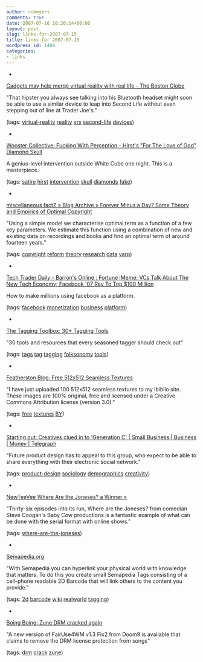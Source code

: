 ```yaml
---
author: robmyers
comments: true
date: 2007-07-16 10:20:14+00:00
layout: post
slug: links-for-2007-07-15
title: links for 2007-07-15
wordpress_id: 1408
categories:
- links
---
```


  

  *   


[Gadgets may help merge virtual reality with real life - The Boston Globe](http://www.boston.com/business/personaltech/articles/2007/07/09/gadgets_may_help_merge_virtual_reality_with_real_life/)

  


"That hipster you always see talking into his Bluetooth headset might soon be able to use a similar device to leap into Second Life without even stepping out of line at Trader Joe's."

  


(tags: [virtual-reality](http://del.icio.us/robmyers/virtual-reality) [reality](http://del.icio.us/robmyers/reality) [vrx](http://del.icio.us/robmyers/vrx) [second-life](http://del.icio.us/robmyers/second-life) [devices](http://del.icio.us/robmyers/devices))

  

  

  *   


[Wooster Collective: Fucking With Perception - Hirst's "For The Love of God" Diamond Skull](http://www.woostercollective.com/2007/07/fucking_with_perception_hirsts_for_the_l.html)

  


A genius-level intervention outside White Cube one night. This is a masterpiece.

  


(tags: [satire](http://del.icio.us/robmyers/satire) [hirst](http://del.icio.us/robmyers/hirst) [intervention](http://del.icio.us/robmyers/intervention) [skull](http://del.icio.us/robmyers/skull) [diamonds](http://del.icio.us/robmyers/diamonds) [fake](http://del.icio.us/robmyers/fake))

  

  

  *   


[miscellaneous factZ » Blog Archive » Forever Minus a Day? Some Theory and Empirics of Optimal Copyright](http://www.rufuspollock.org/archives/198)

  


"Using a simple model we characterise optimal term as a function of a few key parameters. We estimate this function using a combination of new and existing data on recordings and books and find an optimal term of around fourteen years."

  


(tags: [copyright](http://del.icio.us/robmyers/copyright) [reform](http://del.icio.us/robmyers/reform) [theory](http://del.icio.us/robmyers/theory) [research](http://del.icio.us/robmyers/research) [data](http://del.icio.us/robmyers/data) [yarp](http://del.icio.us/robmyers/yarp))

  

  

  *   


[Tech Trader Daily - Barron's Online : Fortune iMeme: VCs Talk About The New Tech Economy; Facebook '07 Rev To Top $100 Million](http://blogs.barrons.com/techtraderdaily/2007/07/13/fortune-imeme-vcs-talk-about-the-new-tech-economy/)

  


How to make millions using facebook as a platform.

  


(tags: [facebook](http://del.icio.us/robmyers/facebook) [monetization](http://del.icio.us/robmyers/monetization) [business](http://del.icio.us/robmyers/business) [platform](http://del.icio.us/robmyers/platform))

  

  

  *   


[The Tagging Toolbox: 30+ Tagging Tools](http://mashable.com/2007/07/13/tagging-tools/)

  


"30 tools and resources that every seasoned tagger should check out"

  


(tags: [tags](http://del.icio.us/robmyers/tags) [tag](http://del.icio.us/robmyers/tag) [tagging](http://del.icio.us/robmyers/tagging) [folksonomy](http://del.icio.us/robmyers/folksonomy) [tools](http://del.icio.us/robmyers/tools))

  

  

  *   


[Featherston Blog: Free 512x512 Seamless Textures](http://featherston.blogspot.com/2007/07/free-512x512-seamless-textures.html)

  


"I have just uploaded 100 512x512 seamless textures to my ibiblio site. These images are 100% original, free and licensed under a Creative Commons Attribution license (version 3.0)."

  


(tags: [free](http://del.icio.us/robmyers/free) [textures](http://del.icio.us/robmyers/textures) [BY](http://del.icio.us/robmyers/BY))

  

  

  *   


[Starting out: Creatives clued in to 'Generation C' | Small Business | Business | Money | Telegraph](http://www.telegraph.co.uk/money/main.jhtml?xml=/money/2007/05/15/cbstart15.xml)

  


"Future product design has to appeal to this group, who expect to be able to share everything with their electronic social network."

  


(tags: [product-design](http://del.icio.us/robmyers/product-design) [sociology](http://del.icio.us/robmyers/sociology) [demographics](http://del.icio.us/robmyers/demographics) [creativity](http://del.icio.us/robmyers/creativity))

  

  

  *   


[NewTeeVee Where Are the Joneses? a Winner «](http://newteevee.com/2007/07/15/where-are-the-joneses-a-winner/)

  


"Thirty-six episodes into its run, Where are the Joneses? from comedian Steve Coogan's Baby Cow productions is a fantastic example of what can be done with the serial format with online shows."

  


(tags: [where-are-the-joneses](http://del.icio.us/robmyers/where-are-the-joneses))

  

  

  *   


[Semapedia.org](http://www.semapedia.org/community/learnmore)

  


"With Semapedia you can hyperlink your physical world with knowledge that matters. To do this you create small Semapedia Tags consisting of a cell-phone readable 2D Barcode that will link others to the content you provide."

  


(tags: [2d](http://del.icio.us/robmyers/2d) [barcode](http://del.icio.us/robmyers/barcode) [wiki](http://del.icio.us/robmyers/wiki) [realworld](http://del.icio.us/robmyers/realworld) [tagging](http://del.icio.us/robmyers/tagging))

  

  

  *   


[Boing Boing: Zune DRM cracked again](http://www.boingboing.net/2007/07/15/zune_drm_cracked_aga.html)

  


"A new version of FairUse4WM v1.3 Fix2 from Doom9 is available that claims to remove the DRM license protection from songs"

  


(tags: [drm](http://del.icio.us/robmyers/drm) [crack](http://del.icio.us/robmyers/crack) [zune](http://del.icio.us/robmyers/zune))

  

  
  


